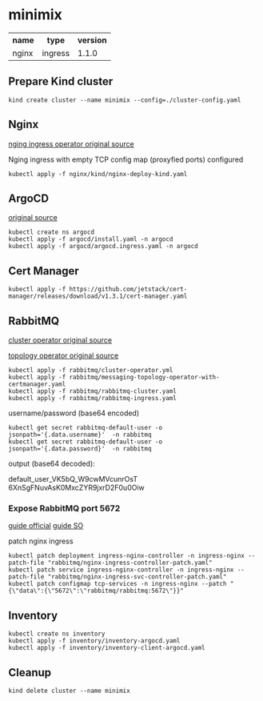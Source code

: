 # minimix


<table>
    <tr>
        <th>name</th>
        <th>type</th>
        <th>version</th>
    </tr>
    <tr>
        <td>nginx</td>
        <td>ingress</td>
        <td>1.1.0</td>
    </tr>
</table>

## Prepare Kind cluster

```shell
kind create cluster --name minimix --config=./cluster-config.yaml
```

## Nginx

[nging ingress operator original source](https://raw.githubusercontent.com/kubernetes/ingress-nginx/main/deploy/static/provider/kind/deploy.yaml)

Nging ingress with empty TCP config map (proxyfied ports) configured

```shell
kubectl apply -f nginx/kind/nginx-deploy-kind.yaml
```

## ArgoCD

[original source](https://raw.githubusercontent.com/argoproj/argo-cd/stable/manifests/install.yaml)

```shell
kubectl create ns argocd
kubectl apply -f argocd/install.yaml -n argocd
kubectl apply -f argocd/argocd.ingress.yaml -n argocd
```

## Cert Manager

```shell
kubectl apply -f https://github.com/jetstack/cert-manager/releases/download/v1.3.1/cert-manager.yaml
```

## RabbitMQ

[cluster operator original source](https://github.com/rabbitmq/cluster-operator/releases/latest/download/cluster-operator.yml)

[topology operator original source](https://github.com/rabbitmq/messaging-topology-operator/releases/latest/download/messaging-topology-operator-with-certmanager.yaml)

```shell
kubectl apply -f rabbitmq/cluster-operator.yml
kubectl apply -f rabbitmq/messaging-topology-operator-with-certmanager.yaml
kubectl apply -f rabbitmq/rabbitmq-cluster.yaml
kubectl apply -f rabbitmq/rabbitmq-ingress.yaml
```

username/password (base64 encoded)

```shell
kubectl get secret rabbitmq-default-user -o jsonpath='{.data.username}'  -n rabbitmq
kubectl get secret rabbitmq-default-user -o jsonpath='{.data.password}'  -n rabbitmq
```

output (base64 decoded):

default_user_VK5bQ_W9cwMVcunrOsT
6XnSgFNuvAsK0MxcZYR9jxrD2F0u0Oiw


### Expose RabbitMQ port 5672

[guide official](https://kubernetes.github.io/ingress-nginx/user-guide/exposing-tcp-udp-services/)
[guide SO](https://stackoverflow.com/questions/61430311/exposing-multiple-tcp-udp-services-using-a-single-loadbalancer-on-k8s)

patch nginx ingress

```shell
kubectl patch deployment ingress-nginx-controller -n ingress-nginx --patch-file "rabbitmq/nginx-ingress-controller-patch.yaml"
kubectl patch service ingress-nginx-controller -n ingress-nginx --patch-file "rabbitmq/nginx-ingress-svc-controller-patch.yaml"
kubectl patch configmap tcp-services -n ingress-nginx --patch "{\"data\":{\"5672\":\"rabbitmq/rabbitmq:5672\"}}"
```

## Inventory

```shell
kubectl create ns inventory
kubectl apply -f inventory/inventory-argocd.yaml
kubectl apply -f inventory/inventory-client-argocd.yaml
```

## Cleanup

```shell
kind delete cluster --name minimix
```
